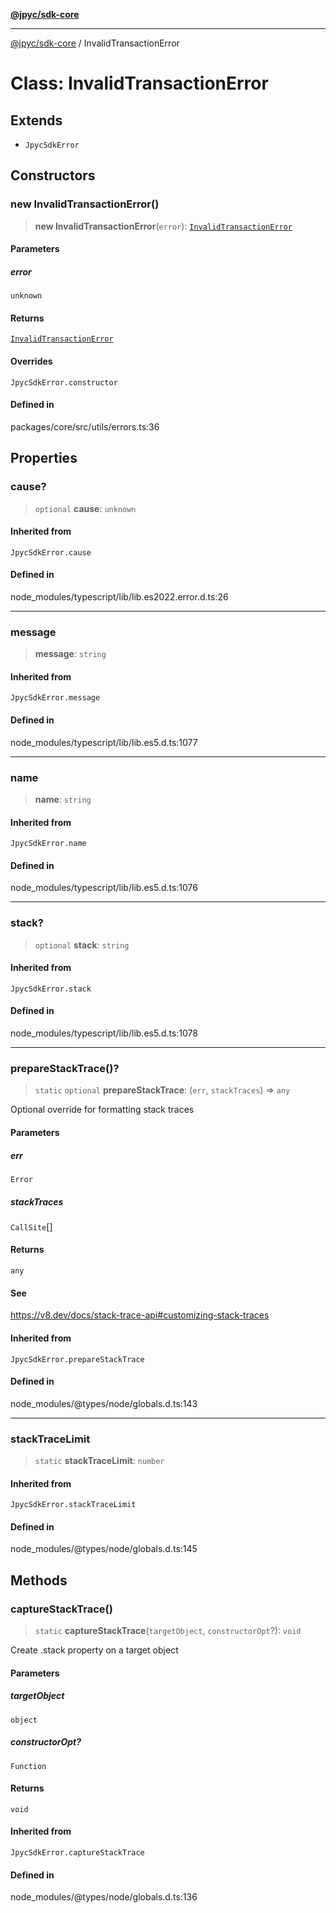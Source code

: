 [**@jpyc/sdk-core**](../README.md)

---

[@jpyc/sdk-core](../globals.md) / InvalidTransactionError

# Class: InvalidTransactionError

## Extends

- `JpycSdkError`

## Constructors

### new InvalidTransactionError()

> **new InvalidTransactionError**(`error`): [`InvalidTransactionError`](InvalidTransactionError.md)

#### Parameters

##### error

`unknown`

#### Returns

[`InvalidTransactionError`](InvalidTransactionError.md)

#### Overrides

`JpycSdkError.constructor`

#### Defined in

packages/core/src/utils/errors.ts:36

## Properties

### cause?

> `optional` **cause**: `unknown`

#### Inherited from

`JpycSdkError.cause`

#### Defined in

node_modules/typescript/lib/lib.es2022.error.d.ts:26

---

### message

> **message**: `string`

#### Inherited from

`JpycSdkError.message`

#### Defined in

node_modules/typescript/lib/lib.es5.d.ts:1077

---

### name

> **name**: `string`

#### Inherited from

`JpycSdkError.name`

#### Defined in

node_modules/typescript/lib/lib.es5.d.ts:1076

---

### stack?

> `optional` **stack**: `string`

#### Inherited from

`JpycSdkError.stack`

#### Defined in

node_modules/typescript/lib/lib.es5.d.ts:1078

---

### prepareStackTrace()?

> `static` `optional` **prepareStackTrace**: (`err`, `stackTraces`) => `any`

Optional override for formatting stack traces

#### Parameters

##### err

`Error`

##### stackTraces

`CallSite`[]

#### Returns

`any`

#### See

https://v8.dev/docs/stack-trace-api#customizing-stack-traces

#### Inherited from

`JpycSdkError.prepareStackTrace`

#### Defined in

node_modules/@types/node/globals.d.ts:143

---

### stackTraceLimit

> `static` **stackTraceLimit**: `number`

#### Inherited from

`JpycSdkError.stackTraceLimit`

#### Defined in

node_modules/@types/node/globals.d.ts:145

## Methods

### captureStackTrace()

> `static` **captureStackTrace**(`targetObject`, `constructorOpt`?): `void`

Create .stack property on a target object

#### Parameters

##### targetObject

`object`

##### constructorOpt?

`Function`

#### Returns

`void`

#### Inherited from

`JpycSdkError.captureStackTrace`

#### Defined in

node_modules/@types/node/globals.d.ts:136
